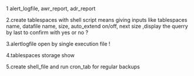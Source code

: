 
1 alert_logfile, awr_report, adr_report 

2.create tablespaces with shell script means giving inputs like tablespaces name, datafile name, size, auto_extend on/off, next size ,display the querry by last to confirm with yes or no ?

3.alertlogfile open by single execution file !

4.tablespaces storage show 

5.create shell_file and run cron_tab for regular backups
